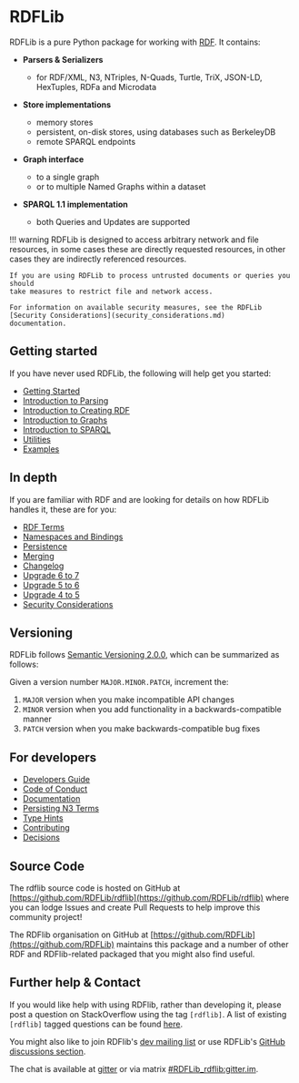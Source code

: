 # RDFLib

RDFLib is a pure Python package for working with [RDF](http://www.w3.org/RDF/). It contains:

* **Parsers & Serializers**
    * for RDF/XML, N3, NTriples, N-Quads, Turtle, TriX, JSON-LD, HexTuples, RDFa and Microdata

* **Store implementations**
    * memory stores
    * persistent, on-disk stores, using databases such as BerkeleyDB
    * remote SPARQL endpoints

* **Graph interface**
    * to a single graph
    * or to multiple Named Graphs within a dataset

* **SPARQL 1.1 implementation**
    * both Queries and Updates are supported

!!! warning
    RDFLib is designed to access arbitrary network and file resources, in some
    cases these are directly requested resources, in other cases they are
    indirectly referenced resources.

    If you are using RDFLib to process untrusted documents or queries you should
    take measures to restrict file and network access.

    For information on available security measures, see the RDFLib
    [Security Considerations](security_considerations.md)
    documentation.

## Getting started

If you have never used RDFLib, the following will help get you started:

* [Getting Started](gettingstarted.md)
* [Introduction to Parsing](intro_to_parsing.md)
* [Introduction to Creating RDF](intro_to_creating_rdf.md)
* [Introduction to Graphs](intro_to_graphs.md)
* [Introduction to SPARQL](intro_to_sparql.md)
* [Utilities](utilities.md)
* [Examples](apidocs/examples.md)

## In depth

If you are familiar with RDF and are looking for details on how RDFLib handles it, these are for you:

* [RDF Terms](rdf_terms.md)
* [Namespaces and Bindings](namespaces_and_bindings.md)
* [Persistence](persistence.md)
* [Merging](merging.md)
* [Changelog](changelog.md)
* [Upgrade 6 to 7](upgrade6to7.md)
* [Upgrade 5 to 6](upgrade5to6.md)
* [Upgrade 4 to 5](upgrade4to5.md)
* [Security Considerations](security_considerations.md)

## Versioning

RDFLib follows [Semantic Versioning 2.0.0](https://semver.org/spec/v2.0.0.html), which can be summarized as follows:

Given a version number `MAJOR.MINOR.PATCH`, increment the:

1. `MAJOR` version when you make incompatible API changes
2. `MINOR` version when you add functionality in a backwards-compatible manner
3. `PATCH` version when you make backwards-compatible bug fixes

## For developers

* [Developers Guide](developers.md)
* [Code of Conduct](CODE_OF_CONDUCT.md)
* [Documentation](docs.md)
* [Persisting N3 Terms](persisting_n3_terms.md)
* [Type Hints](type_hints.md)
* [Contributing](CONTRIBUTING.md)
* [Decisions](decisions/index.md)

## Source Code

The rdflib source code is hosted on GitHub at [https://github.com/RDFLib/rdflib](https://github.com/RDFLib/rdflib) where you can lodge Issues and create Pull Requests to help improve this community project!

The RDFlib organisation on GitHub at [https://github.com/RDFLib](https://github.com/RDFLib) maintains this package and a number of other RDF and RDFlib-related packaged that you might also find useful.

## Further help & Contact

If you would like help with using RDFlib, rather than developing it, please post a question on StackOverflow using the tag `[rdflib]`. A list of existing `[rdflib]` tagged questions can be found [here](https://stackoverflow.com/questions/tagged/rdflib).

You might also like to join RDFlib's [dev mailing list](https://groups.google.com/group/rdflib-dev) or use RDFLib's [GitHub discussions section](https://github.com/RDFLib/rdflib/discussions).

The chat is available at [gitter](https://gitter.im/RDFLib/rdflib) or via matrix [#RDFLib_rdflib:gitter.im](https://matrix.to/#/#RDFLib_rdflib:gitter.im).
